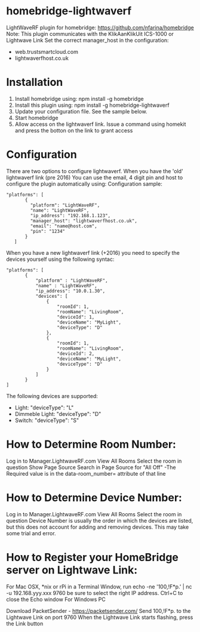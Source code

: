 # homebridge-lightwaverf
LightWaveRF plugin for homebridge: https://github.com/nfarina/homebridge
Note: This plugin communicates with the KlikAanKlikUit ICS-1000 or Lightwave Link
Set the correct manager_host in the configuration:
- web.trustsmartcloud.com
- lightwaverfhost.co.uk

# Installation

1. Install homebridge using: npm install -g homebridge
2. Install this plugin using: npm install -g homebridge-lightwaverf
3. Update your configuration file. See the sample below.
4. Start homebridge
5. Allow access on the lightwaverf link. Issue a command using homekit and press the botton on the link to grant access

# Configuration

There are two options to configure lightwaverf. When you have the 'old' lightwaverf link (pre 2016)
You can use the email, 4 digit pin and host to configure the plugin automatically using:
Configuration sample:

 ```
"platforms": [
        {
          "platform": "LightWaveRF",
          "name": "LightWaveRF",
          "ip_address": "192.168.1.123",
          "manager_host": "lightwaverfhost.co.uk",
          "email": "name@host.com",
          "pin": "1234"
        }   
    ]

```

When you have a new lightwaverf link (+2016) you need to specify the devices yourself using the 
following syntac:

 ```
"platforms": [
        {
            "platform" : "LightWaveRF",
            "name" : "LightWaveRF",
            "ip_address": "10.0.1.30",
            "devices": [
                {
                    "roomId": 1,
                    "roomName": "LivingRoom",
                    "deviceId": 1,
                    "deviceName": "MyLight",
                    "deviceType": "D"
                },
                {
                    "roomId": 1,
                    "roomName": "LivingRoom",
                    "deviceId": 2,
                    "deviceName": "MyLight",
                    "deviceType": "D"
                }
            ]
        }
]
```

The following devices are supported:
- Light: "deviceType": "L"
- Dimmeble Light: "deviceType": "D"
- Switch: "deviceType": "S"

# How to Determine Room Number:

Log in to Manager.LightwaveRF.com
View All Rooms
Select the room in question
Show Page Source
Search in Page Source for "All Off" -The Required value is in the data-room_number= attribute of that line

# How to Determine Device Number:

Log in to Manager.LightwaveRF.com
View All Rooms
Select the room in question
Device Number is usually the order in which the devices are listed, but this does not account for adding and removing devices. This may take some trial and error.

# How to Register your HomeBridge server on Lightwave Link:

For Mac OSX, \*nix or rPi
in a Terminal Window, run echo -ne '100,!F*p.' | nc -u 192.168.yyy.xxx 9760 be sure to select the right IP address.
Ctrl+C to close the Echo window
For Windows PC

Download PacketSender - https://packetsender.com/
Send 100,!F*p. to the Lightwave Link on port 9760
When the Lightwave Link starts flashing, press the Link button
